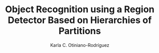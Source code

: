 ---
paperId: 45
author: Karla C. Otiniano-Rodríguez
publicationauthor: Otiniano-Rodríguez, K. C.
title: Object Recognition using a Region Detector Based on Hierarchies of Partitions
pdf: Poster_Otiniano-Rodriguez_Karla.pdf
poster: --
alt: --
type: Poster
topic: FAT
link: --
conference: neurips
year: 2019
tags: neurips-2019
location: Vancouver, Canada
---